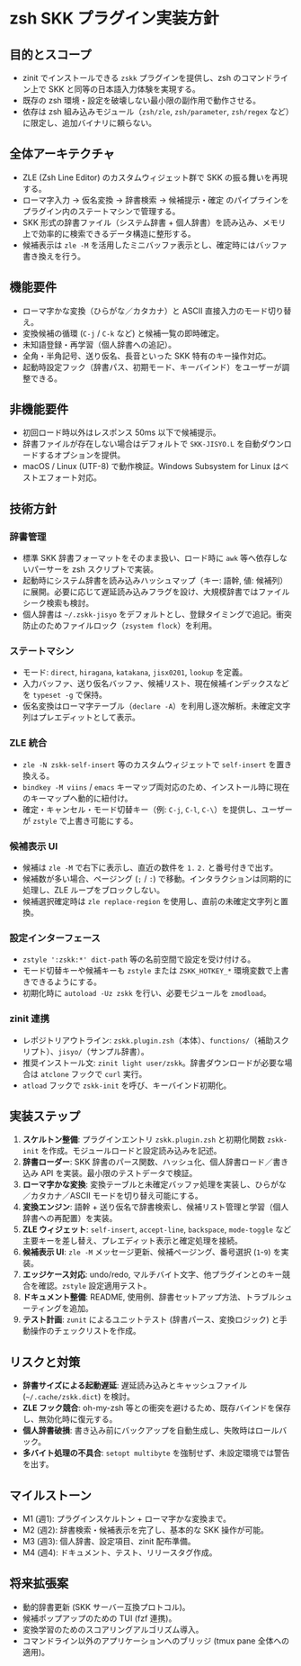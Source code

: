 # zsh SKK プラグイン実装方針

## 目的とスコープ
- zinit でインストールできる `zskk` プラグインを提供し、zsh のコマンドライン上で SKK と同等の日本語入力体験を実現する。
- 既存の zsh 環境・設定を破壊しない最小限の副作用で動作させる。
- 依存は zsh 組み込みモジュール（`zsh/zle`, `zsh/parameter`, `zsh/regex` など）に限定し、追加バイナリに頼らない。

## 全体アーキテクチャ
- ZLE (Zsh Line Editor) のカスタムウィジェット群で SKK の振る舞いを再現する。
- ローマ字入力 → 仮名変換 → 辞書検索 → 候補提示・確定 のパイプラインをプラグイン内のステートマシンで管理する。
- SKK 形式の辞書ファイル（システム辞書 + 個人辞書）を読み込み、メモリ上で効率的に検索できるデータ構造に整形する。
- 候補表示は `zle -M` を活用したミニバッファ表示とし、確定時にはバッファ書き換えを行う。

## 機能要件
- ローマ字かな変換（ひらがな／カタカナ）と ASCII 直接入力のモード切り替え。
- 変換候補の循環 (`C-j` / `C-k` など) と候補一覧の即時確定。
- 未知語登録・再学習（個人辞書への追記）。
- 全角・半角記号、送り仮名、長音といった SKK 特有のキー操作対応。
- 起動時設定フック（辞書パス、初期モード、キーバインド）をユーザーが調整できる。

## 非機能要件
- 初回ロード時以外はレスポンス 50ms 以下で候補提示。
- 辞書ファイルが存在しない場合はデフォルトで `SKK-JISYO.L` を自動ダウンロードするオプションを提供。
- macOS / Linux (UTF-8) で動作検証。Windows Subsystem for Linux はベストエフォート対応。

## 技術方針
### 辞書管理
- 標準 SKK 辞書フォーマットをそのまま扱い、ロード時に `awk` 等へ依存しないパーサーを zsh スクリプトで実装。
- 起動時にシステム辞書を読み込みハッシュマップ（キー: 語幹, 値: 候補列）に展開。必要に応じて遅延読み込みフラグを設け、大規模辞書ではファイルシーク検索も検討。
- 個人辞書は `~/.zskk-jisyo` をデフォルトとし、登録タイミングで追記。衝突防止のためファイルロック（`zsystem flock`）を利用。

### ステートマシン
- モード: `direct`, `hiragana`, `katakana`, `jisx0201`, `lookup` を定義。
- 入力バッファ、送り仮名バッファ、候補リスト、現在候補インデックスなどを `typeset -g` で保持。
- 仮名変換はローマ字テーブル（`declare -A`）を利用し逐次解析。未確定文字列はプレエディットとして表示。

### ZLE 統合
- `zle -N zskk-self-insert` 等のカスタムウィジェットで `self-insert` を置き換える。
- `bindkey -M viins` / `emacs` キーマップ両対応のため、インストール時に現在のキーマップへ動的に紐付け。
- 確定・キャンセル・モード切替キー（例: `C-j`, `C-l`, `C-\`）を提供し、ユーザーが `zstyle` で上書き可能にする。

### 候補表示 UI
- 候補は `zle -M` で右下に表示し、直近の数件を `1.` `2.` と番号付きで出す。
- 候補数が多い場合、ページング (`;` / `:`) で移動。インタラクションは同期的に処理し、ZLE ループをブロックしない。
- 候補選択確定時は `zle replace-region` を使用し、直前の未確定文字列と置換。

### 設定インターフェース
- `zstyle ':zskk:*' dict-path` 等の名前空間で設定を受け付ける。
- モード切替キーや候補キーも `zstyle` または `ZSKK_HOTKEY_*` 環境変数で上書きできるようにする。
- 初期化時に `autoload -Uz zskk` を行い、必要モジュールを `zmodload`。

### zinit 連携
- レポジトリアウトライン: `zskk.plugin.zsh`（本体）、`functions/`（補助スクリプト）、`jisyo/`（サンプル辞書）。
- 推奨インストール文: `zinit light user/zskk`。辞書ダウンロードが必要な場合は `atclone` フックで `curl` 実行。
- `atload` フックで `zskk-init` を呼び、キーバインド初期化。

## 実装ステップ
1. **スケルトン整備**: プラグインエントリ `zskk.plugin.zsh` と初期化関数 `zskk-init` を作成。モジュールロードと設定読み込みを記述。
2. **辞書ローダー**: SKK 辞書のパース関数、ハッシュ化、個人辞書ロード／書き込み API を実装。最小限のテストデータで検証。
3. **ローマ字かな変換**: 変換テーブルと未確定バッファ処理を実装し、ひらがな／カタカナ／ASCII モードを切り替え可能にする。
4. **変換エンジン**: 語幹 + 送り仮名で辞書検索し、候補リスト管理と学習（個人辞書への再配置）を実装。
5. **ZLE ウィジェット**: `self-insert`, `accept-line`, `backspace`, `mode-toggle` など主要キーを差し替え、プレエディット表示と確定処理を接続。
6. **候補表示 UI**: `zle -M` メッセージ更新、候補ページング、番号選択 (`1`-`9`) を実装。
7. **エッジケース対応**: undo/redo, マルチバイト文字、他プラグインとのキー競合を確認。`zstyle` 設定適用テスト。
8. **ドキュメント整備**: README, 使用例、辞書セットアップ方法、トラブルシューティングを追加。
9. **テスト計画**: `zunit` によるユニットテスト (辞書パース、変換ロジック) と手動操作のチェックリストを作成。

## リスクと対策
- **辞書サイズによる起動遅延**: 遅延読み込みとキャッシュファイル (`~/.cache/zskk.dict`) を検討。
- **ZLE フック競合**: oh-my-zsh 等との衝突を避けるため、既存バインドを保存し、無効化時に復元する。
- **個人辞書破損**: 書き込み前にバックアップを自動生成し、失敗時はロールバック。
- **多バイト処理の不具合**: `setopt multibyte` を強制せず、未設定環境では警告を出す。

## マイルストーン
- M1 (週1): プラグインスケルトン + ローマ字かな変換まで。
- M2 (週2): 辞書検索・候補表示を完了し、基本的な SKK 操作が可能。
- M3 (週3): 個人辞書、設定項目、zinit 配布準備。
- M4 (週4): ドキュメント、テスト、リリースタグ作成。

## 将来拡張案
- 動的辞書更新 (SKK サーバー互換プロトコル)。
- 候補ポップアップのための TUI (fzf 連携)。
- 変換学習のためのスコアリングアルゴリズム導入。
- コマンドライン以外のアプリケーションへのブリッジ (tmux pane 全体への適用)。
